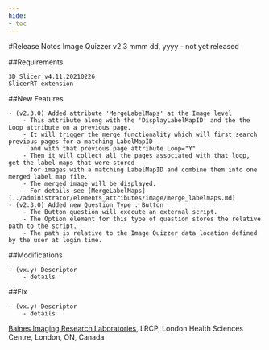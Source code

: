 ```yaml
---
hide:
- toc
---
```

<!-- let javascript handle toc on left sidebar -->

#Release Notes
	Image Quizzer v2.3
	mmm dd, yyyy - not yet released
	

##Requirements

	3D Slicer v4.11.20210226
	SlicerRT extension
	
##New Features

	- (v2.3.0) Added attribute 'MergeLabelMaps' at the Image level
		- This attribute along with the 'DisplayLabelMapID' and the the Loop attribute on a previous page.
		- It will trigger the merge functionality which will first search previous pages for a matching LabelMapID
     	  and with that previous page attribute Loop="Y" .
		- Then it will collect all the pages associated with that loop, get the label maps that were stored
		  for images with a matching LabelMapID and combine them into one merged label map file.
		- The merged image will be displayed.
		- For details see [MergeLabelMaps](../administrator/elements_attributes/image/merge_labelmaps.md)
	- (v2.3.0) Added new Question Type : Button
		- The Button question will execute an external script.
		- The Option element for this type of question stores the relative path to the script.
		- The path is relative to the Image Quizzer data location defined by the user at login time.




##Modifications

	- (vx.y) Descriptor
		- details

##Fix

	- (vx.y) Descriptor
		- details
		  
[Baines Imaging Research Laboratories](https://bainesimaging.com), LRCP, London Health Sciences Centre, London, ON, Canada
